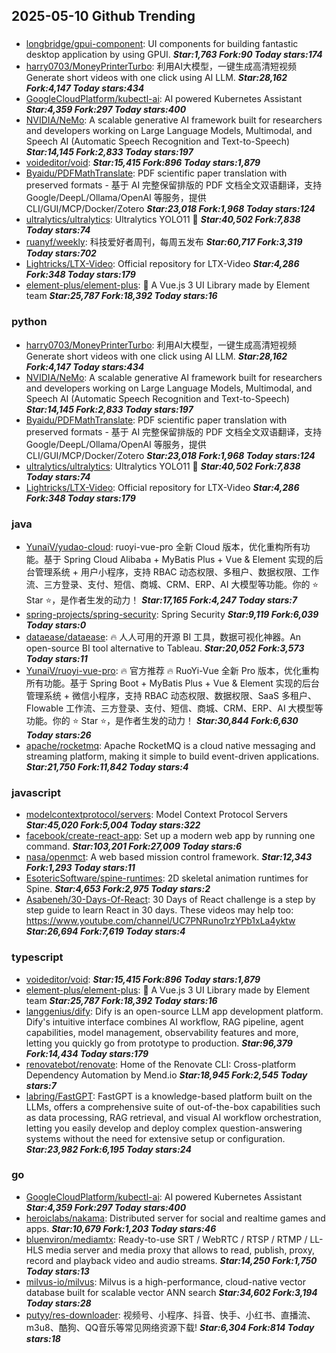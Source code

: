 ## 2025-05-10 Github Trending

### 
* [longbridge/gpui-component](https://github.com/longbridge/gpui-component): UI components for building fantastic desktop application by using GPUI. ***Star:1,763 Fork:90 Today stars:174***
* [harry0703/MoneyPrinterTurbo](https://github.com/harry0703/MoneyPrinterTurbo): 利用AI大模型，一键生成高清短视频 Generate short videos with one click using AI LLM. ***Star:28,162 Fork:4,147 Today stars:434***
* [GoogleCloudPlatform/kubectl-ai](https://github.com/GoogleCloudPlatform/kubectl-ai): AI powered Kubernetes Assistant ***Star:4,359 Fork:297 Today stars:400***
* [NVIDIA/NeMo](https://github.com/NVIDIA/NeMo): A scalable generative AI framework built for researchers and developers working on Large Language Models, Multimodal, and Speech AI (Automatic Speech Recognition and Text-to-Speech) ***Star:14,145 Fork:2,833 Today stars:197***
* [voideditor/void](https://github.com/voideditor/void):  ***Star:15,415 Fork:896 Today stars:1,879***
* [Byaidu/PDFMathTranslate](https://github.com/Byaidu/PDFMathTranslate): PDF scientific paper translation with preserved formats - 基于 AI 完整保留排版的 PDF 文档全文双语翻译，支持 Google/DeepL/Ollama/OpenAI 等服务，提供 CLI/GUI/MCP/Docker/Zotero ***Star:23,018 Fork:1,968 Today stars:124***
* [ultralytics/ultralytics](https://github.com/ultralytics/ultralytics): Ultralytics YOLO11 🚀 ***Star:40,502 Fork:7,838 Today stars:74***
* [ruanyf/weekly](https://github.com/ruanyf/weekly): 科技爱好者周刊，每周五发布 ***Star:60,717 Fork:3,319 Today stars:702***
* [Lightricks/LTX-Video](https://github.com/Lightricks/LTX-Video): Official repository for LTX-Video ***Star:4,286 Fork:348 Today stars:179***
* [element-plus/element-plus](https://github.com/element-plus/element-plus): 🎉 A Vue.js 3 UI Library made by Element team ***Star:25,787 Fork:18,392 Today stars:16***

### python
* [harry0703/MoneyPrinterTurbo](https://github.com/harry0703/MoneyPrinterTurbo): 利用AI大模型，一键生成高清短视频 Generate short videos with one click using AI LLM. ***Star:28,162 Fork:4,147 Today stars:434***
* [NVIDIA/NeMo](https://github.com/NVIDIA/NeMo): A scalable generative AI framework built for researchers and developers working on Large Language Models, Multimodal, and Speech AI (Automatic Speech Recognition and Text-to-Speech) ***Star:14,145 Fork:2,833 Today stars:197***
* [Byaidu/PDFMathTranslate](https://github.com/Byaidu/PDFMathTranslate): PDF scientific paper translation with preserved formats - 基于 AI 完整保留排版的 PDF 文档全文双语翻译，支持 Google/DeepL/Ollama/OpenAI 等服务，提供 CLI/GUI/MCP/Docker/Zotero ***Star:23,018 Fork:1,968 Today stars:124***
* [ultralytics/ultralytics](https://github.com/ultralytics/ultralytics): Ultralytics YOLO11 🚀 ***Star:40,502 Fork:7,838 Today stars:74***
* [Lightricks/LTX-Video](https://github.com/Lightricks/LTX-Video): Official repository for LTX-Video ***Star:4,286 Fork:348 Today stars:179***

### java
* [YunaiV/yudao-cloud](https://github.com/YunaiV/yudao-cloud): ruoyi-vue-pro 全新 Cloud 版本，优化重构所有功能。基于 Spring Cloud Alibaba + MyBatis Plus + Vue & Element 实现的后台管理系统 + 用户小程序，支持 RBAC 动态权限、多租户、数据权限、工作流、三方登录、支付、短信、商城、CRM、ERP、AI 大模型等功能。你的 ⭐️ Star ⭐️，是作者生发的动力！ ***Star:17,165 Fork:4,247 Today stars:7***
* [spring-projects/spring-security](https://github.com/spring-projects/spring-security): Spring Security ***Star:9,119 Fork:6,039 Today stars:0***
* [dataease/dataease](https://github.com/dataease/dataease): 🔥 人人可用的开源 BI 工具，数据可视化神器。An open-source BI tool alternative to Tableau. ***Star:20,052 Fork:3,573 Today stars:11***
* [YunaiV/ruoyi-vue-pro](https://github.com/YunaiV/ruoyi-vue-pro): 🔥 官方推荐 🔥 RuoYi-Vue 全新 Pro 版本，优化重构所有功能。基于 Spring Boot + MyBatis Plus + Vue & Element 实现的后台管理系统 + 微信小程序，支持 RBAC 动态权限、数据权限、SaaS 多租户、Flowable 工作流、三方登录、支付、短信、商城、CRM、ERP、AI 大模型等功能。你的 ⭐️ Star ⭐️，是作者生发的动力！ ***Star:30,844 Fork:6,630 Today stars:26***
* [apache/rocketmq](https://github.com/apache/rocketmq): Apache RocketMQ is a cloud native messaging and streaming platform, making it simple to build event-driven applications. ***Star:21,750 Fork:11,842 Today stars:4***

### javascript
* [modelcontextprotocol/servers](https://github.com/modelcontextprotocol/servers): Model Context Protocol Servers ***Star:45,020 Fork:5,004 Today stars:322***
* [facebook/create-react-app](https://github.com/facebook/create-react-app): Set up a modern web app by running one command. ***Star:103,201 Fork:27,009 Today stars:6***
* [nasa/openmct](https://github.com/nasa/openmct): A web based mission control framework. ***Star:12,343 Fork:1,293 Today stars:11***
* [EsotericSoftware/spine-runtimes](https://github.com/EsotericSoftware/spine-runtimes): 2D skeletal animation runtimes for Spine. ***Star:4,653 Fork:2,975 Today stars:2***
* [Asabeneh/30-Days-Of-React](https://github.com/Asabeneh/30-Days-Of-React): 30 Days of React challenge is a step by step guide to learn React in 30 days. These videos may help too: https://www.youtube.com/channel/UC7PNRuno1rzYPb1xLa4yktw ***Star:26,694 Fork:7,619 Today stars:4***

### typescript
* [voideditor/void](https://github.com/voideditor/void):  ***Star:15,415 Fork:896 Today stars:1,879***
* [element-plus/element-plus](https://github.com/element-plus/element-plus): 🎉 A Vue.js 3 UI Library made by Element team ***Star:25,787 Fork:18,392 Today stars:16***
* [langgenius/dify](https://github.com/langgenius/dify): Dify is an open-source LLM app development platform. Dify's intuitive interface combines AI workflow, RAG pipeline, agent capabilities, model management, observability features and more, letting you quickly go from prototype to production. ***Star:96,379 Fork:14,434 Today stars:179***
* [renovatebot/renovate](https://github.com/renovatebot/renovate): Home of the Renovate CLI: Cross-platform Dependency Automation by Mend.io ***Star:18,945 Fork:2,545 Today stars:7***
* [labring/FastGPT](https://github.com/labring/FastGPT): FastGPT is a knowledge-based platform built on the LLMs, offers a comprehensive suite of out-of-the-box capabilities such as data processing, RAG retrieval, and visual AI workflow orchestration, letting you easily develop and deploy complex question-answering systems without the need for extensive setup or configuration. ***Star:23,982 Fork:6,195 Today stars:24***

### go
* [GoogleCloudPlatform/kubectl-ai](https://github.com/GoogleCloudPlatform/kubectl-ai): AI powered Kubernetes Assistant ***Star:4,359 Fork:297 Today stars:400***
* [heroiclabs/nakama](https://github.com/heroiclabs/nakama): Distributed server for social and realtime games and apps. ***Star:10,679 Fork:1,203 Today stars:46***
* [bluenviron/mediamtx](https://github.com/bluenviron/mediamtx): Ready-to-use SRT / WebRTC / RTSP / RTMP / LL-HLS media server and media proxy that allows to read, publish, proxy, record and playback video and audio streams. ***Star:14,250 Fork:1,750 Today stars:13***
* [milvus-io/milvus](https://github.com/milvus-io/milvus): Milvus is a high-performance, cloud-native vector database built for scalable vector ANN search ***Star:34,602 Fork:3,194 Today stars:28***
* [putyy/res-downloader](https://github.com/putyy/res-downloader): 视频号、小程序、抖音、快手、小红书、直播流、m3u8、酷狗、QQ音乐等常见网络资源下载! ***Star:6,304 Fork:814 Today stars:18***
